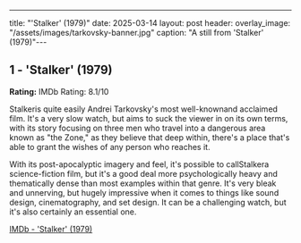 ---
title: "'Stalker' (1979)"
date: 2025-03-14
layout: post
header:
  overlay_image: "/assets/images/tarkovsky-banner.jpg"
  caption: "A still from 'Stalker' (1979)"---

## 1 - 'Stalker' (1979)

**Rating:** IMDb Rating: 8.1/10

Stalkeris quite easily Andrei Tarkovsky's most well-knownand acclaimed film. It's a very slow watch, but aims to suck the viewer in on its own terms, with its story focusing on three men who travel into a dangerous area known as "the Zone," as they believe that deep within, there's a place that's able to grant the wishes of any person who reaches it.

With its post-apocalyptic imagery and feel, it's possible to callStalkera science-fiction film, but it's a good deal more psychologically heavy and thematically dense than most examples within that genre. It's very bleak and unnerving, but hugely impressive when it comes to things like sound design, cinematography, and set design. It can be a challenging watch, but it's also certainly an essential one.

[IMDb - 'Stalker' (1979)](https://www.imdb.com/title/tt0079944/)
